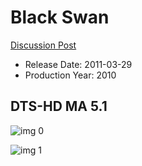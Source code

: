 # Black Swan

[Discussion Post](https://www.avsforum.com/threads/bass-eq-for-filtered-movies.2995212/post-59242008)

* Release Date: 2011-03-29
* Production Year: 2010

## DTS-HD MA 5.1

![img 0](https://i.imgur.com/aKJTLBe.jpg)

![img 1](https://i.imgur.com/U7lBEQy.png)

